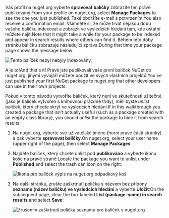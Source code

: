 <span data-ttu-id="3c5c7-101">Váš profil na nuget.org vyberte **spravovat balíčky** zobrazíte ten právě publikovaný.</span><span class="sxs-lookup"><span data-stu-id="3c5c7-101">From your profile on nuget.org, select **Manage Packages** to see the one you just published.</span></span> <span data-ttu-id="3c5c7-102">Také obdržíte e-mail s potvrzením.</span><span class="sxs-lookup"><span data-stu-id="3c5c7-102">You also receive a confirmation email.</span></span> <span data-ttu-id="3c5c7-103">Všimněte si, že může trvat nějakou dobu vašeho balíčku indexovat a zobrazit ve výsledcích hledání tam, kde ostatní můžete najít.</span><span class="sxs-lookup"><span data-stu-id="3c5c7-103">Note that it might take a while for your package to be indexed and appear in search results where others can find it.</span></span> <span data-ttu-id="3c5c7-104">Během této doby stránku balíčku zobrazuje následující zpráva:</span><span class="sxs-lookup"><span data-stu-id="3c5c7-104">During that time your package page shows the message below:</span></span>

![Tento balíček nebyl nebyly indexovány.](../media/QS_Create-03-NotIndexed.png)

<span data-ttu-id="3c5c7-107">A je to!</span><span class="sxs-lookup"><span data-stu-id="3c5c7-107">And that's it!</span></span> <span data-ttu-id="3c5c7-108">Právě jste publikovali vaše první balíček NuGet do nuget.org, jinými vývojáři můžete použít ve svých vlastních projektů.</span><span class="sxs-lookup"><span data-stu-id="3c5c7-108">You've just published your first NuGet package to nuget.org that other developers can use in their own projects.</span></span>

<span data-ttu-id="3c5c7-109">Pokud v tomto návodu vytvoříte balíček, který není ve skutečnosti užitečné (jako je balíček vytvořen s knihovnou prázdné třídy), měli byste *unlist* balíček, který chcete skrýt ve výsledcích hledání:</span><span class="sxs-lookup"><span data-stu-id="3c5c7-109">If in this walkthrough you created a package that isn't actually useful (such as a package created with an empty class library), you should *unlist* the package to hide it from search results:</span></span>

1. <span data-ttu-id="3c5c7-110">Na nuget.org, vyberte své uživatelské jméno (horní pravé části stránky) a pak vyberte **spravovat balíčky**.</span><span class="sxs-lookup"><span data-stu-id="3c5c7-110">On nuget.org, select your user name (upper right of the page), then select **Manage Packages**.</span></span>

1. <span data-ttu-id="3c5c7-111">Najděte balíček, který chcete unlist pod **publikováno** a vyberte ikonu koše na pravé straně:</span><span class="sxs-lookup"><span data-stu-id="3c5c7-111">Locate the package you want to unlist under **Published** and select the trash can icon on the right:</span></span>

    ![Ikona pro balíček výpis na nuget.org odpadkový koš](../media/qs_create-vs-03-trash-can.png)

1. <span data-ttu-id="3c5c7-113">Na další stránku, zrušte zaškrtnutí políčka s názvem bez přípony **seznamu (název balíčku) ve výsledcích hledání** a vyberte **Uložit**:</span><span class="sxs-lookup"><span data-stu-id="3c5c7-113">On the subsequent page, clear the box labeled **List (package-name) in search results** and select **Save**:</span></span>

    ![Zrušením zaškrtnutí políčka seznamu pro balíček v nuget.org](../media/qs_create-vs-04-unlist.png)